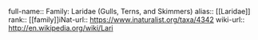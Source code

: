 

full-name:: Family: Laridae (Gulls, Terns, and Skimmers)
alias:: [[Laridae]]
rank:: [[family]]iNat-url:: https://www.inaturalist.org/taxa/4342
wiki-url:: http://en.wikipedia.org/wiki/Lari